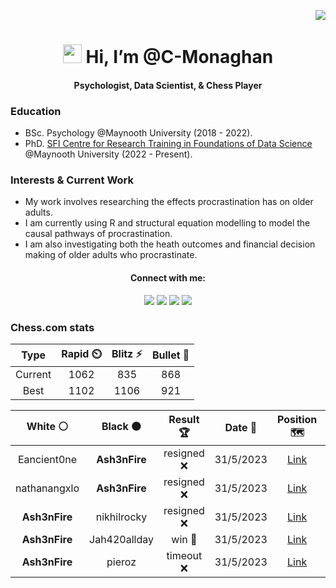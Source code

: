 <p align="right"> <img src="https://komarev.com/ghpvc/?username=C-Monaghan&color=blueviolet" /> </p>
<h1 align="center"> <img src="https://raw.githubusercontent.com/MartinHeinz/MartinHeinz/master/wave.gif" width="30px" height='30px'> Hi, I’m @C-Monaghan </h1>
<h4 align="center"> Psychologist, Data Scientist, & Chess Player </h4>

### Education
- BSc. Psychology @Maynooth University (2018 - 2022).
- PhD. <a href="https://www.data-science.ie">SFI Centre for Research Training in Foundations of Data Science</a> @Maynooth University (2022 - Present). 


### Interests & Current Work
- My work involves researching the effects procrastination has on older adults.
- I am currently using R and structural equation modelling to model the causal pathways of procrastination.
- I am also investigating both the heath outcomes and financial decision making of older adults who procrastinate.



<h4 align="center"> Connect with me: </h4>
<div align="center">
    <a href="https://twitter.com/CormacMonaghan1" target="_blank"><img src="https://img.shields.io/badge/-Twitter-7289DA?style=for-the-badge&logo=twitter&logoColor=white" target="_blank"></a> 	
  <a href="https://www.linkedin.com/in/cormac-monaghan/" target="_blank"><img src="https://img.shields.io/badge/-LinkedIn-%230077B5?style=for-the-badge&logo=linkedin&logoColor=white" target="_blank"></a> 
  <a href="https://www.researchgate.net/profile/Cormac-Monaghan" target="_blank"><img src="https://img.shields.io/badge/ResearchGate-00CCBB?style=for-the-badge&logo=ResearchGate&logoColor=white" target="_blank"></a> 
  <a href="mailto:cormacmonaghan@proton.me" target="_blank"><img src="https://img.shields.io/badge/ProtonMail-8B89CC?style=for-the-badge&logo=protonmail&logoColor=white" target="_blank"></a> 
</div>


<h3 align="left"> Chess.com stats </h3>

<!--START_SECTION:chessStats-->
<!-- Automatically generated with https://github.com/Balastrong/chess-stats-action -->

| Type | Rapid ⏲️ | Blitz ⚡ | Bullet 🔫 |
|:---:|:---:|:---:|:---:|
| Current | 1062 | 835 | 868 |
| Best | 1102 | 1106 | 921 |

| White ⚪ | Black ⚫ | Result 🏆 | Date 📅 | Position 🗺️ | Type 🕕 |
|:---:|:---:|:---:|:---:|:---:|:---:|
| Eancient0ne | **Ash3nFire** | resigned ❌ | 31/5/2023 | <a href="http://www.ee.unb.ca/cgi-bin/tervo/fen.pl?select=2r2rk1/p4ppp/8/3Pp1R1/2P1P3/1PKB1P1P/P7/R7 b - -">Link</a> | Blitz |
| nathanangxlo | **Ash3nFire** | resigned ❌ | 31/5/2023 | <a href="http://www.ee.unb.ca/cgi-bin/tervo/fen.pl?select=2r1r1k1/1p3ppp/4p3/B2p2Q1/4b2n/1P6/P4PPP/2R2R1K b - -">Link</a> | Blitz |
| **Ash3nFire** | nikhilrocky | resigned ❌ | 31/5/2023 | <a href="http://www.ee.unb.ca/cgi-bin/tervo/fen.pl?select=8/1kp3pp/pp3p2/4p3/1P6/1P1r3P/P4nP1/1K2R3 w - -">Link</a> | Bullet |
| **Ash3nFire** | Jah420allday | win 🥇 | 31/5/2023 | <a href="http://www.ee.unb.ca/cgi-bin/tervo/fen.pl?select=2r2rk1/ppqb1ppQ/2n1p1n1/3pP1N1/1P3P2/2P4P/P5P1/RN2K2R b KQ -">Link</a> | Bullet |
| **Ash3nFire** | pieroz | timeout ❌ | 31/5/2023 | <a href="http://www.ee.unb.ca/cgi-bin/tervo/fen.pl?select=5qk1/5pp1/p1R5/7Q/P7/6PP/4rb1K/8 w - -">Link</a> | Bullet |

<!--END_SECTION:chessStats-->

<!---
C-Monaghan/C-Monaghan is a ✨ special ✨ repository because its `README.md` (this file) appears on your GitHub profile.
You can click the Preview link to take a look at your changes.
--->
